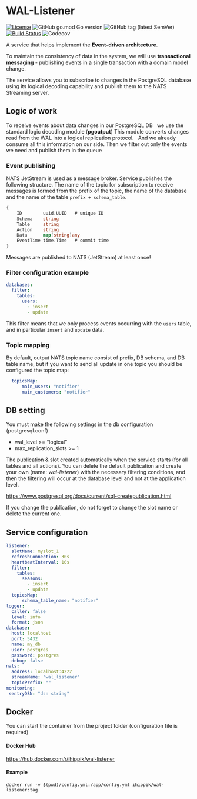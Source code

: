 # WAL-Listener

[![License](https://img.shields.io/badge/License-Apache%202.0-blue.svg)](https://opensource.org/licenses/Apache-2.0)
![GitHub go.mod Go version](https://img.shields.io/github/go-mod/go-version/ihippik/wal-listener)
![GitHub tag (latest SemVer)](https://img.shields.io/github/v/tag/ihippik/wal-listener)
[![Build Status](https://travis-ci.com/ihippik/wal-listener.svg?branch=master)](https://travis-ci.com/ihippik/wal-listener)
![Codecov](https://img.shields.io/codecov/c/github/ihippik/wal-listener)

A service that helps implement the **Event-driven architecture**.

To maintain the consistency of data in the system, we will use **transactional messaging** - 
publishing events in a single transaction with a domain model change.

The service allows you to subscribe to changes in the PostgreSQL database using its logical decoding capability 
and publish them to the NATS Streaming server.

## Logic of work
To receive events about data changes in our PostgreSQL DB
  we use the standard logic decoding module (**pgoutput**) This module converts
 changes read from the WAL into a logical replication protocol.
  And we already consume all this information on our side.
Then we filter out only the events we need and publish them in the queue

### Event publishing

NATS JetStream is used as a message broker.
Service publishes the following structure.
The name of the topic for subscription to receive messages is formed from the prefix of the topic, 
the name of the database and the name of the table `prefix + schema_table`.

```go
{
	ID        uuid.UUID   # unique ID           
	Schema    string                 
	Table     string                 
	Action    string                 
	Data      map[string]any 
	EventTime time.Time   # commit time          
}
```

Messages are published to NATS (JetStream) at least once!

### Filter configuration example

```yaml
databases:
  filter:
    tables:
      users:
        - insert
        - update

```
This filter means that we only process events occurring with the `users` table, 
and in particular `insert` and `update` data.

### Topic mapping
By default, output NATS topic name consist of prefix, DB schema, and DB table name, 
but if you want to send all update in one topic you should be configured the topic map:
```yaml
  topicsMap:
      main_users: "notifier"
      main_customers: "notifier"
```

## DB setting
You must make the following settings in the db configuration (postgresql.conf)
* wal_level >= “logical”
* max_replication_slots >= 1

The publication & slot created automatically when the service starts (for all tables and all actions). 
You can delete the default publication and create your own (name: _wal-listener_) with the necessary filtering conditions, and then the filtering will occur at the database level and not at the application level.

https://www.postgresql.org/docs/current/sql-createpublication.html

If you change the publication, do not forget to change the slot name or delete the current one.

## Service configuration
```yaml
listener:
  slotName: myslot_1
  refreshConnection: 30s
  heartbeatInterval: 10s
  filter:
    tables:
      seasons:
        - insert
        - update
  topicsMap:
      schema_table_name: "notifier"
logger:
  caller: false
  level: info
  format: json
database:
  host: localhost
  port: 5432
  name: my_db
  user: postgres
  password: postgres
  debug: false
nats:
  address: localhost:4222
  streamName: "wal_listener"
  topicPrefix: ""
monitoring:
 sentryDSN: "dsn string"
```

## Docker

You can start the container from the project folder (configuration file is required)

#### Docker Hub
https://hub.docker.com/r/ihippik/wal-listener
#### Example
```shell
docker run -v $(pwd)/config.yml:/app/config.yml ihippik/wal-listener:tag
```